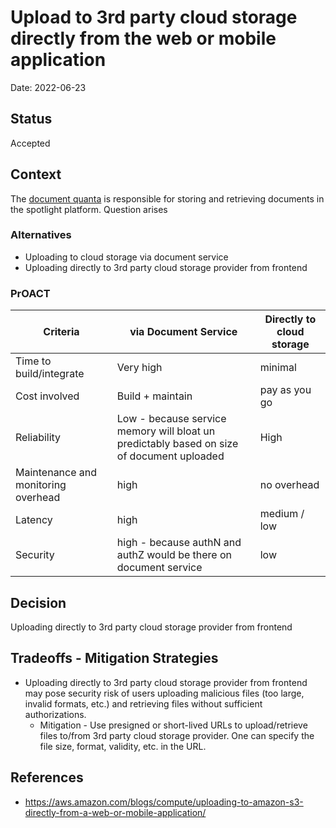 # Upload to 3rd party cloud storage directly from the web or mobile application
Date: 2022-06-23

## Status
Accepted 

## Context
The [document quanta](../quanta/document.md) is responsible for storing and retrieving documents in the spotlight platform. Question arises 

### Alternatives
* Uploading to cloud storage via document service 
* Uploading directly to 3rd party cloud storage provider from frontend

### PrOACT

| Criteria      | via Document Service | Directly to cloud storage | 
| ----------- | ----------- | ----------- |
| Time to build/integrate      | Very high       |minimal|
| Cost involved  | Build + maintain        | pay as you go | 
| Reliability | Low - because service memory will bloat un predictably based on size of document uploaded | High|
| Maintenance and monitoring overhead | high   | no overhead| 
| Latency | high        | medium / low |
| Security | high - because authN and authZ would be there  on document service  | low |


## Decision
Uploading directly to 3rd party cloud storage provider from frontend

## Tradeoffs - Mitigation Strategies
* Uploading directly to 3rd party cloud storage provider from frontend may pose security risk of users uploading malicious files (too large, invalid formats, etc.) and retrieving files without sufficient authorizations.
  * Mitigation - Use presigned or short-lived URLs to upload/retrieve files to/from 3rd party cloud storage provider. One can specify the file size, format, validity, etc. in the URL. 


## References
* https://aws.amazon.com/blogs/compute/uploading-to-amazon-s3-directly-from-a-web-or-mobile-application/
